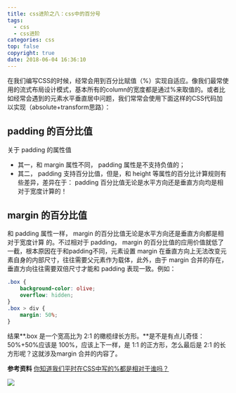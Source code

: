 ```yaml
---
title: css进阶之八：css中的百分号
tags:
  - css
  - css进阶
categories: css
top: false
copyright: true
date: 2018-06-04 16:36:10
---
```

在我们编写CSS的时候，经常会用到百分比赋值（%）实现自适应。像我们最常使用的流式布局设计模式，基本所有的column的宽度都是通过%来取值的。或者比如经常会遇到的元素水平垂直居中问题，我们常常会使用下面这样的CSS代码加以实现（absolute+transform思路）：

<!--more-->
## padding 的百分比值
关于 padding 的属性值
* 其一，和 margin 属性不同， padding 属性是不支持负值的；
* 其二， padding 支持百分比值，但是，和 height 等属性的百分比计算规则有些差异，差异在于： padding 百分比值无论是水平方向还是垂直方向均是相对于宽度计算的！

## margin 的百分比值
和 padding 属性一样， margin 的百分比值无论是水平方向还是垂直方向都是相对于宽度计算
的。不过相对于 padding， margin 的百分比值的应用价值就低了一截，根本原因在于和padding不同，元素设置 margin 在垂直方向上无法改变元素自身的内部尺寸，往往需要父元素作为载体，此外，由于 margin 合并的存在，垂直方向往往需要双倍尺寸才能和 padding 表现一致。例如：

```css
.box {
	background-color: olive;
	overflow: hidden;
}
.box > div {
	margin: 50%;
}
```
结果**.box 是一个宽高比为 2:1 的橄榄绿长方形。**是不是有点儿奇怪： 50%+50%应该是 100%，应该上下一样，是 1:1 的正方形，怎么最后是 2:1 的长方形呢？这就涉及margin 合并的内容了。




**参考资料**
[你知道我们平时在CSS中写的%都是相对于谁吗？](https://juejin.im/post/5b0bc994f265da092918d421)

![](http://oankigr4l.bkt.clouddn.com/wexin.png)
